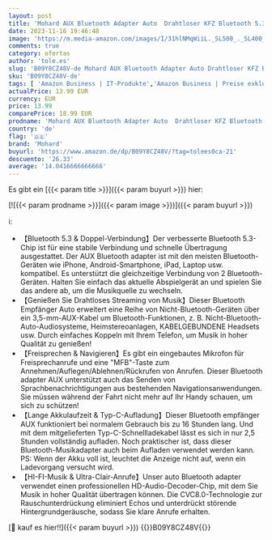 ```yaml
---
layout: post
title: 'Mohard AUX Bluetooth Adapter Auto  Drahtloser KFZ Bluetooth 5.3 Empfänger für Heim-Stereo/Kabelgebundene Kopfhörer  Bluetooth Adapter AUX 3 5mm  Freisprechen  Dual Verbindung  16 Stunden Spielzeit'
date: 2023-11-16 19:46:48
image: 'https://m.media-amazon.com/images/I/31hlNMqWiiL._SL500_._SL400_.jpg'
comments: true
category: ofertas
author: 'tole.es'
slug: 'B09Y8CZ48V-de Mohard AUX Bluetooth Adapter Auto Drahtloser KFZ Bluetooth...'
sku: 'B09Y8CZ48V-de'
tags: [ 'Amazon Business | IT-Produkte','Amazon Business | Preise exklusiv für Unternehmen','Arborist Merchandising Root','Auto- & Fahrzeug-Elektronik Zubehör','Auto- & Fahrzeugelektronik','Category Bubbles new','Einsparmöglichkeiten für Unternehmen','Elektronik & Foto','Fahrzeug Audio & Video Zubehör','Fahrzeug Bluetooth Ausrüstung','IT Zubehör','Self Service','Special Features Stores','Stores','e26659c6-d1cd-45cb-800b-2f9b432b8572_0','e26659c6-d1cd-45cb-800b-2f9b432b8572_9601','e26659c6-d1cd-45cb-800b-2f9b432b8572_9901','mohard','🇩🇪', ]
actualPrice: 13.99 EUR
currency: EUR
price: 13.99
comparePrice: 18.99 EUR
prodname: 'Mohard AUX Bluetooth Adapter Auto  Drahtloser KFZ Bluetooth 5.3 Empfänger für Heim-Stereo/Kabelgebundene Kopfhörer  Bluetooth Adapter AUX 3 5mm  Freisprechen  Dual Verbindung  16 Stunden Spielzeit'
country: 'de'
flag: '🇩🇪'
brand: 'Mohard'
buyurl: 'https://www.amazon.de/dp/B09Y8CZ48V/?tag=tolees0ca-21'
descuento: '26.33'
average: '14.0416666666666'
---
```


Es gibt ein [{{< param title >}}]({{< param buyurl >}}) hier:

[![{{< param prodname >}}]({{< param image >}})]({{< param buyurl >}})

ℹ️:

- 【Bluetooth 5.3 & Doppel-Verbindung】Der verbesserte Bluetooth 5.3-Chip ist für eine stabile Verbindung und schnelle Übertragung ausgestattet. Der AUX Bluetooth adapter ist mit den meisten Bluetooth-Geräten wie iPhone, Android-Smartphone, iPad, Laptop usw. kompatibel. Es unterstützt die gleichzeitige Verbindung von 2 Bluetooth-Geräten. Halten Sie einfach das aktuelle Abspielgerät an und spielen Sie das andere ab, um die Musikquelle zu wechseln.
- 【Genießen Sie Drahtloses Streaming von Musik】Dieser Bluetooth Empfänger Auto erweitert eine Reihe von Nicht-Bluetooth-Geräten über ein 3,5-mm-AUX-Kabel um Bluetooth-Funktionen, z. B. Nicht-Bluetooth-Auto-Audiosysteme, Heimstereoanlagen, KABELGEBUNDENE Headsets usw. Durch einfaches Koppeln mit Ihrem Telefon, um Musik in hoher Qualität zu genießen!
- 【Freisprechen & Navigieren】Es gibt ein eingebautes Mikrofon für Freisprechanrufe und eine "MFB"-Taste zum Annehmen/Auflegen/Ablehnen/Rückrufen von Anrufen. Dieser Bluetooth adapter AUX unterstützt auch das Senden von Sprachbenachrichtigungen aus bestehenden Navigationsanwendungen. Sie müssen während der Fahrt nicht mehr auf Ihr Handy schauen, um sich zu schützen!
- 【Lange Akkulaufzeit & Typ-C-Aufladung】Dieser Bluetooth empfänger AUX funktioniert bei normalem Gebrauch bis zu 16 Stunden lang. Und mit dem mitgelieferten Typ-C-Schnellladekabel lässt es sich in nur 2,5 Stunden vollständig aufladen. Noch praktischer ist, dass dieser Bluetooth-Musikadapter auch beim Aufladen verwendet werden kann. PS: Wenn der Akku voll ist, leuchtet die Anzeige nicht auf, wenn ein Ladevorgang versucht wird.
- 【HI-FI-Musik & Ultra-Clair-Anrufe】Unser auto Bluetooth adapter verwendet einen professionellen HD-Audio-Decoder-Chip, mit dem Sie Musik in hoher Qualität übertragen können. Die CVC8.0-Technologie zur Rauschunterdrückung eliminiert Echos und unterdrückt störende Hintergrundgeräusche, sodass Sie klare Anrufe erhalten.

[🛒 kauf es hier!!]({{< param buyurl >}})
{{<world>}}B09Y8CZ48V{{</world>}}
